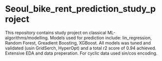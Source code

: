 # Seoul_bike_rent_prediction_study_project
This repository contains study project on classical ML-algorithms/modelling. Models used for prediction include: lin_regression, Random Forest, Greadient Boosting, XGBoost. All models was tuned and validated (usin GridSerch, HyperOpt) and a total r2 score of 0.94 achieved.
Extensive EDA and data preperation. For cyclic data used sin/cos encoding.
